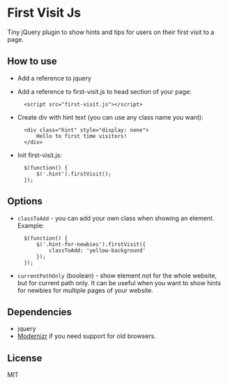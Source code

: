 First Visit Js
==========

Tiny jQuery plugin to show hints and tips for users on their first visit to a page.

How to use
-------------

* Add a reference to jquery
* Add a reference to first-visit.js to head section of your page:

        <script src="first-visit.js"></script>

* Create div with hint text (you can use any class name you want):

        <div class="hint" style="display: none">
            Hello to first time visitors!
        </div>

* Init first-visit.js:

        $(function() {
            $('.hint').firstVisit();
        });

Options
-------

* `classToAdd` - you can add your own class when showing an element. Example:

        $(function() {
			$('.hint-for-newbies').firstVisit({
			    classToAdd: 'yellow-background'
			});
        });

* `currentPathOnly` (boolean) - show element not for the whole website, but for current path only. It can be useful when you want to show hints for newbies for multiple pages of your website.

Dependencies
------------

* jquery
* [Modernizr](https://github.com/Modernizr/Modernizr) if you need support for old browsers.

License
---------

MIT


